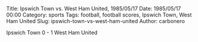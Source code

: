 Title: Ipswich Town vs. West Ham United, 1985/05/17
Date: 1985/05/17 00:00
Category: sports
Tags: football, football scores, Ipswich Town, West Ham United
Slug: ipswich-town-vs-west-ham-united
Author: carbonero


Ipswich Town 0 - 1 West Ham United
